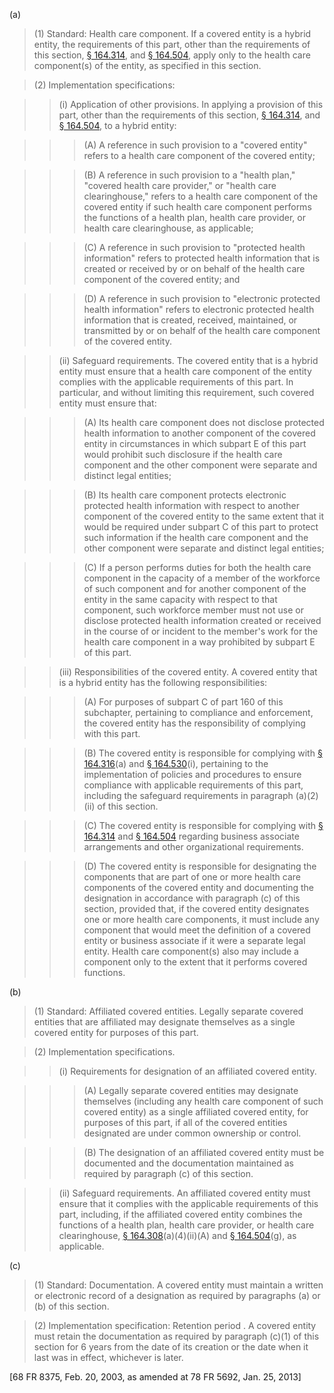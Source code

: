 (a)

> (1) Standard: Health care component. If a covered entity is a hybrid entity, the requirements of this part, other than the requirements of this section, [§ 164.314](/hipaa/regulations/164-314-organizational-requirements/), and [§ 164.504](/hipaa/regulations/164-504-uses-disclosures-organization/), apply only to the health care component(s) of the entity, as specified in this section.

> (2) Implementation specifications:

> > (i) Application of other provisions. In applying a provision of this part, other than the requirements of this section, [§ 164.314](/hipaa/regulations/164-314-organizational-requirements/), and [§ 164.504](/hipaa/regulations/164-504-uses-disclosures-organization/), to a hybrid entity:

> > > (A) A reference in such provision to a "covered entity" refers to a health care component of the covered entity;

> > > (B) A reference in such provision to a "health plan," "covered health care provider," or "health care clearinghouse," refers to a health care component of the covered entity if such health care component performs the functions of a health plan, health care provider, or health care clearinghouse, as applicable;

> > > &#40;C) A reference in such provision to "protected health information" refers to protected health information that is created or received by or on behalf of the health care component of the covered entity; and
 
> > > (D) A reference in such provision to "electronic protected health information" refers to electronic protected health information that is created, received, maintained, or transmitted by or on behalf of the health care component of the covered entity.

> > (ii) Safeguard requirements. The covered entity that is a hybrid entity must ensure that a health care component of the entity complies with the applicable requirements of this part. In particular, and without limiting this requirement, such covered entity must ensure that:

> > > (A) Its health care component does not disclose protected health information to another component of the covered entity in circumstances in which subpart E of this part would prohibit such disclosure if the health care component and the other component were separate and distinct legal entities;

> > > (B) Its health care component protects electronic protected health information with respect to another component of the covered entity to the same extent that it would be required under subpart C of this part to protect such information if the health care component and the other component were separate and distinct legal entities;

> > > &#40;C) If a person performs duties for both the health care component in the capacity of a member of the workforce of such component and for another component of the entity in the same capacity with respect to that component, such workforce member must not use or disclose protected health information created or received in the course of or incident to the member's work for the health care component in a way prohibited by subpart E of this part.

> > (iii) Responsibilities of the covered entity. A covered entity that is a hybrid entity has the following responsibilities:

> > > (A) For purposes of subpart C of part 160 of this subchapter, pertaining to compliance and enforcement, the covered entity has the responsibility of complying with this part.

> > > (B) The covered entity is responsible for complying with [§ 164.316](/hipaa/regulations/164-316-policies-procedures-documentation/)(a) and [§ 164.530](/hipaa/regulations/164-530-administrative-requirements/)(i), pertaining to the implementation of policies and procedures to ensure compliance with applicable requirements of this part, including the safeguard requirements in paragraph (a)(2)(ii) of this section.

> > > &#40;C) The covered entity is responsible for complying with [§ 164.314](/hipaa/regulations/164-314-organizational-requirements/) and [§ 164.504](/hipaa/regulations/164-504-uses-disclosures-organization/) regarding business associate arrangements and other organizational requirements.

> > > (D) The covered entity is responsible for designating the components that are part of one or more health care components of the covered entity and documenting the designation in accordance with paragraph &#40;c) of this section, provided that, if the covered entity designates one or more health care components, it must include any component that would meet the definition of a covered entity or business associate if it were a separate legal entity. Health care component(s) also may include a component only to the extent that it performs covered functions.
 
(b)

> (1) Standard: Affiliated covered entities. Legally separate covered entities that are affiliated may designate themselves as a single covered entity for purposes of this part.

> (2) Implementation specifications.

> > (i) Requirements for designation of an affiliated covered entity.

> > > (A) Legally separate covered entities may designate themselves (including any health care component of such covered entity) as a single affiliated covered entity, for purposes of this part, if all of the covered entities designated are under common ownership or control.

> > > (B) The designation of an affiliated covered entity must be documented and the documentation maintained as required by paragraph &#40;c) of this section.

> > (ii) Safeguard requirements. An affiliated covered entity must ensure that it complies with the applicable requirements of this part, including, if the affiliated covered entity combines the functions of a health plan, health care provider, or health care clearinghouse, [§ 164.308](/hipaa/regulations/164-308-administrative-safeguards/)(a)(4)(ii)(A) and [§ 164.504](/hipaa/regulations/164-504-uses-disclosures-organization/)(g), as applicable.

&#40;c)

> (1) Standard: Documentation. A covered entity must maintain a written or electronic record of a designation as required by paragraphs (a) or (b) of this section.

> (2) Implementation specification: Retention period . A covered entity must retain the documentation as required by paragraph &#40;c)(1) of this section for 6 years from the date of its creation or the date when it last was in effect, whichever is later.

[68 FR 8375, Feb. 20, 2003, as amended at 78 FR 5692, Jan. 25, 2013]

